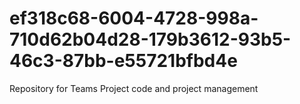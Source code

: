 # ef318c68-6004-4728-998a-710d62b04d28-179b3612-93b5-46c3-87bb-e55721bfbd4e
Repository for Teams Project code and project management
